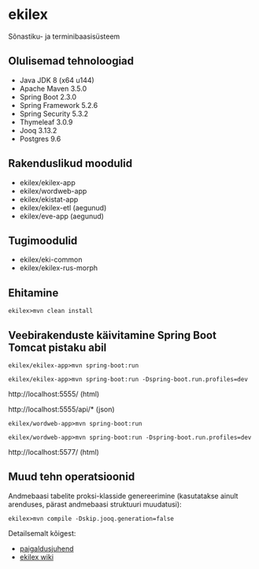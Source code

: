 # ekilex

Sõnastiku- ja terminibaasisüsteem


Olulisemad tehnoloogiad
-----------------------

* Java JDK 8 (x64 u144) 
* Apache Maven 3.5.0
* Spring Boot 2.3.0
* Spring Framework 5.2.6
* Spring Security 5.3.2
* Thymeleaf 3.0.9
* Jooq 3.13.2
* Postgres 9.6

Rakenduslikud moodulid
----------------------

* ekilex/ekilex-app
* ekilex/wordweb-app
* ekilex/ekistat-app
* ekilex/ekilex-etl (aegunud)
* ekilex/eve-app (aegunud)

Tugimoodulid
------------

* ekilex/eki-common
* ekilex/ekilex-rus-morph

Ehitamine
---------

`ekilex>mvn clean install`

Veebirakenduste käivitamine Spring Boot Tomcat pistaku abil
-----------------------------------------------------------

`ekilex/ekilex-app>mvn spring-boot:run`

`ekilex/ekilex-app>mvn spring-boot:run -Dspring-boot.run.profiles=dev`

http://localhost:5555/ (html)

http://localhost:5555/api/* (json)

`ekilex/wordweb-app>mvn spring-boot:run`

`ekilex/wordweb-app>mvn spring-boot:run -Dspring-boot.run.profiles=dev`

http://localhost:5577/ (html)

Muud tehn operatsioonid
-----------------------

Andmebaasi tabelite proksi-klasside genereerimine (kasutatakse ainult arenduses, pärast andmebaasi struktuuri muudatusi):

`ekilex>mvn compile -Dskip.jooq.generation=false`

Detailsemalt kõigest:
* [paigaldusjuhend](doc/ekilex-paigaldusjuhend.pdf)
* [ekilex wiki](https://github.com/tripledev/ekilex/wiki)


